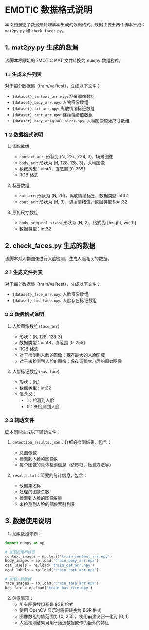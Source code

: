 # EMOTIC 数据格式说明

本文档描述了数据预处理脚本生成的数据格式。数据主要由两个脚本生成：`mat2py.py` 和 `check_faces.py`。

## 1. mat2py.py 生成的数据

该脚本将原始的 EMOTIC MAT 文件转换为 numpy 数组格式。

### 1.1 生成文件列表

对于每个数据集（train/val/test），生成以下文件：

- `{dataset}_context_arr.npy`: 场景图像数组
- `{dataset}_body_arr.npy`: 人物图像数组
- `{dataset}_cat_arr.npy`: 离散情绪标签数组
- `{dataset}_cont_arr.npy`: 连续情绪值数组
- `{dataset}_body_original_sizes.npy`: 人物图像原始尺寸数组

### 1.2 数据格式说明

1. 图像数组
   - `context_arr`: 形状为 (N, 224, 224, 3)，场景图像
   - `body_arr`: 形状为 (N, 128, 128, 3)，人物图像
   - 数据类型：uint8，值范围 [0, 255]
   - RGB 格式

2. 标签数组
   - `cat_arr`: 形状为 (N, 26)，离散情绪标签，数据类型 int32
   - `cont_arr`: 形状为 (N, 3)，连续情绪值，数据类型 float32

3. 原始尺寸数组
   - `body_original_sizes`: 形状为 (N, 2)，格式为 [height, width]
   - 数据类型：int32

## 2. check_faces.py 生成的数据

该脚本对人物图像进行人脸检测，生成人脸相关的数据。

### 2.1 生成文件列表

对于每个数据集（train/val/test），生成以下文件：

- `{dataset}_face_arr.npy`: 人脸图像数组
- `{dataset}_has_face.npy`: 人脸存在标记数组

### 2.2 数据格式说明

1. 人脸图像数组 (`face_arr`)
   - 形状：(N, 128, 128, 3)
   - 数据类型：uint8，值范围 [0, 255]
   - RGB 格式
   - 对于检测到人脸的图像：保存最大的人脸区域
   - 对于未检测到人脸的图像：保存调整大小后的原始图像

2. 人脸标记数组 (`has_face`)
   - 形状：(N,)
   - 数据类型：int32
   - 值含义：
     - 1：检测到人脸
     - 0：未检测到人脸

### 2.3 辅助文件

脚本同时生成以下辅助文件：

1. `detection_results.json`：详细的检测结果，包含：
   - 总图像数
   - 检测到人脸的图像数
   - 每个图像的具体检测信息（边界框、检测方法等）

2. `results.txt`：简要的统计信息，包含：
   - 数据集名称
   - 处理的图像总数
   - 检测到人脸的图像数量
   - 未检测到人脸的图像索引列表

## 3. 数据使用说明

1. 加载数据示例：
```python
import numpy as np

# 加载图像和标签
context_images = np.load('train_context_arr.npy')
body_images = np.load('train_body_arr.npy')
cat_labels = np.load('train_cat_arr.npy')
cont_labels = np.load('train_cont_arr.npy')

# 加载人脸数据
face_images = np.load('train_face_arr.npy')
has_face = np.load('train_has_face.npy')
```

2. 注意事项：
   - 所有图像数组都是 RGB 格式
   - 使用 OpenCV 显示时需要转换为 BGR 格式
   - 图像数组的值范围为 [0, 255]，使用前建议归一化到 [0, 1]
   - 人脸检测结果可用于筛选数据或作为额外的特征 